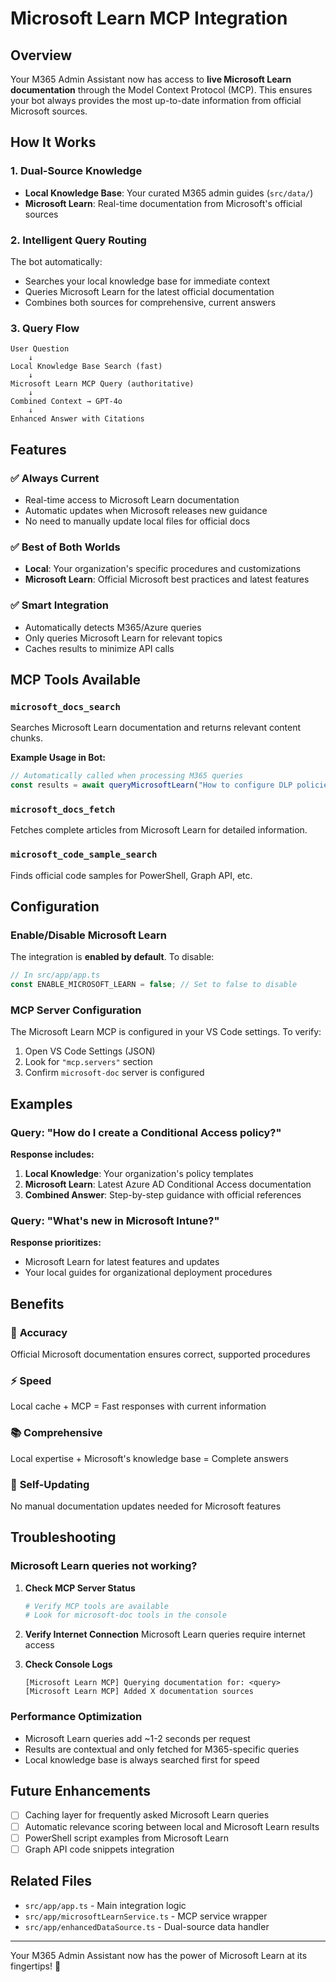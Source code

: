 # Microsoft Learn MCP Integration

## Overview

Your M365 Admin Assistant now has access to **live Microsoft Learn documentation** through the Model Context Protocol (MCP). This ensures your bot always provides the most up-to-date information from official Microsoft sources.

## How It Works

### 1. **Dual-Source Knowledge**
- **Local Knowledge Base**: Your curated M365 admin guides (`src/data/`)
- **Microsoft Learn**: Real-time documentation from Microsoft's official sources

### 2. **Intelligent Query Routing**
The bot automatically:
- Searches your local knowledge base for immediate context
- Queries Microsoft Learn for the latest official documentation
- Combines both sources for comprehensive, current answers

### 3. **Query Flow**
```
User Question
    ↓
Local Knowledge Base Search (fast)
    ↓
Microsoft Learn MCP Query (authoritative)
    ↓
Combined Context → GPT-4o
    ↓
Enhanced Answer with Citations
```

## Features

### ✅ **Always Current**
- Real-time access to Microsoft Learn documentation
- Automatic updates when Microsoft releases new guidance
- No need to manually update local files for official docs

### ✅ **Best of Both Worlds**
- **Local**: Your organization's specific procedures and customizations
- **Microsoft Learn**: Official Microsoft best practices and latest features

### ✅ **Smart Integration**
- Automatically detects M365/Azure queries
- Only queries Microsoft Learn for relevant topics
- Caches results to minimize API calls

## MCP Tools Available

### `microsoft_docs_search`
Searches Microsoft Learn documentation and returns relevant content chunks.

**Example Usage in Bot:**
```typescript
// Automatically called when processing M365 queries
const results = await queryMicrosoftLearn("How to configure DLP policies");
```

### `microsoft_docs_fetch`
Fetches complete articles from Microsoft Learn for detailed information.

### `microsoft_code_sample_search`
Finds official code samples for PowerShell, Graph API, etc.

## Configuration

### Enable/Disable Microsoft Learn

The integration is **enabled by default**. To disable:

```typescript
// In src/app/app.ts
const ENABLE_MICROSOFT_LEARN = false; // Set to false to disable
```

### MCP Server Configuration

The Microsoft Learn MCP is configured in your VS Code settings. To verify:

1. Open VS Code Settings (JSON)
2. Look for `"mcp.servers"` section
3. Confirm `microsoft-doc` server is configured

## Examples

### Query: "How do I create a Conditional Access policy?"

**Response includes:**
1. **Local Knowledge**: Your organization's policy templates
2. **Microsoft Learn**: Latest Azure AD Conditional Access documentation
3. **Combined Answer**: Step-by-step guidance with official references

### Query: "What's new in Microsoft Intune?"

**Response prioritizes:**
- Microsoft Learn for latest features and updates
- Your local guides for organizational deployment procedures

## Benefits

### 🎯 **Accuracy**
Official Microsoft documentation ensures correct, supported procedures

### ⚡ **Speed**
Local cache + MCP = Fast responses with current information

### 📚 **Comprehensive**
Local expertise + Microsoft's knowledge base = Complete answers

### 🔄 **Self-Updating**
No manual documentation updates needed for Microsoft features

## Troubleshooting

### Microsoft Learn queries not working?

1. **Check MCP Server Status**
   ```powershell
   # Verify MCP tools are available
   # Look for microsoft-doc tools in the console
   ```

2. **Verify Internet Connection**
   Microsoft Learn queries require internet access

3. **Check Console Logs**
   ```
   [Microsoft Learn MCP] Querying documentation for: <query>
   [Microsoft Learn MCP] Added X documentation sources
   ```

### Performance Optimization

- Microsoft Learn queries add ~1-2 seconds per request
- Results are contextual and only fetched for M365-specific queries
- Local knowledge base is always searched first for speed

## Future Enhancements

- [ ] Caching layer for frequently asked Microsoft Learn queries
- [ ] Automatic relevance scoring between local and Microsoft Learn results
- [ ] PowerShell script examples from Microsoft Learn
- [ ] Graph API code snippets integration

## Related Files

- `src/app/app.ts` - Main integration logic
- `src/app/microsoftLearnService.ts` - MCP service wrapper
- `src/app/enhancedDataSource.ts` - Dual-source data handler

---

Your M365 Admin Assistant now has the power of Microsoft Learn at its fingertips! 🚀
